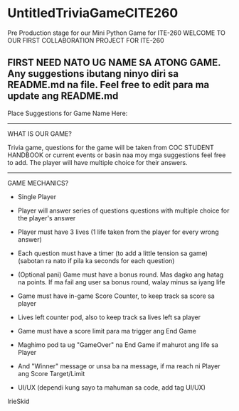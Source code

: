 # UntitledTriviaGameCITE260
 Pre Production stage for our Mini Python Game for ITE-260
 WELCOME TO OUR FIRST COLLABORATION PROJECT FOR ITE-260

FIRST NEED NATO UG NAME SA ATONG GAME. 
Any suggestions ibutang ninyo diri sa README.md na file. Feel free to edit para ma update ang README.md
--------------------------------------
Place Suggestions for Game Name Here:















----------------------------------------

WHAT IS OUR GAME?

Trivia game, questions for the game will be taken from COC STUDENT HANDBOOK or current events or basin naa moy mga suggestions feel free to add. The player
will have multiple choice for their answers.

----------------------------------------

GAME MECHANICS?

- Single Player
- Player will answer series of questions questions with multiple choice for the player's answer
- Player must have 3 lives (1 life taken from the player for every wrong answer)
- Each question must have a timer (to add a little tension sa game) (sabotan ra nato if pila ka seconds for each question)
- (Optional pani) Game must have a bonus round. Mas dagko ang hatag na points. If ma fail ang user sa bonus round, walay minus sa iyang life
- Game must have in-game Score Counter, to keep track sa score sa player
- Lives left counter pod, also to keep track sa lives left sa player
- Game must have a score limit para ma trigger ang End Game
- Maghimo pod ta ug "GameOver" na End Game if mahurot ang life sa Player
- And "Winner" message or unsa ba na message, if ma reach ni Player ang Score Target/Limit

- UI/UX (dependi kung sayo ta mahuman sa code, add tag UI/UX)


IrieSkid


